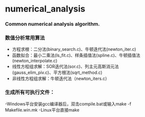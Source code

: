 # numerical_analysis

### Common numerical analysis algorithm. 
### 数值分析常用算法


- 方程求根：二分法(binary_search.c)、牛顿迭代法(newton_iter.c)
- 函数拟合：最小二乘法(ls_fit.c)、样条插值法(spline.c)、牛顿插值法(newton_interpolate.c)
- 线性方程组求解：SOR迭代法(sor.c)、列主元高斯消元法(gauss_elim_piv.c)、平方根法(sqrt_method.c)
- 非线性方程组求解：牛顿迭代法（newton_iters.c）


### 生成所有可执行文件：

-Windows平台安装gcc编译器后，双击compile.bat或输入make -f Makefile.win.mk
-Linux平台直接make